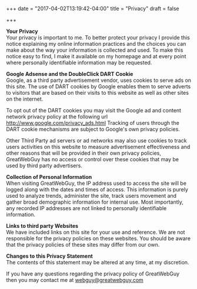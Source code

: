 +++
date = "2017-04-02T13:19:42-04:00"
title = "Privacy"
draft = false

+++

**Your Privacy**  
Your privacy is important to me. To better protect your privacy I
provide this notice explaining my online information practices and the
choices you can make about the way your information is collected and
used. To make this notice easy to find, I make it available on my
homepage and at every point where personally identifiable information
may be requested.

**Google Adsense and the DoubleClick DART Cookie**  
Google, as a third party advertisement vendor, uses cookies to serve ads
on this site. The use of DART cookies by Google enables them to serve
adverts to visitors that are based on their visits to this website as
well as other sites on the internet.

To opt out of the DART cookies you may visit the Google ad and content
network privacy policy at the following url
<http://www.google.com/privacy_ads.html> Tracking of users through the
DART cookie mechanisms are subject to Google's own privacy policies.

Other Third Party ad servers or ad networks may also use cookies to
track users activities on this website to measure advertisement
effectiveness and other reasons that will be provided in their own
privacy policies, GreatWebGuy has no access or control over these
cookies that may be used by third party advertisers.

**Collection of Personal Information**  
When visiting GreatWebGuy, the IP address used to access the site will
be logged along with the dates and times of access. This information is
purely used to analyze trends, administer the site, track users movement
and gather broad demographic information for internal use. Most
importantly, any recorded IP addresses are not linked to personally
identifiable information.

**Links to third party Websites**  
We have included links on this site for your use and reference. We are
not responsible for the privacy policies on these websites. You should
be aware that the privacy policies of these sites may differ from our
own.

**Changes to this Privacy Statement**  
The contents of this statement may be altered at any time, at my
discretion.

If you have any questions regarding the privacy policy of GreatWebGuy
then you may contact me at webguy@greatwebguy.com

